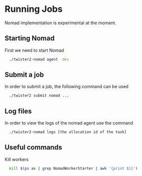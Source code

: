 # Running Jobs

Nomad implementation is experimental at the moment.

## Starting Nomad

First we need to start Nomad

```bash
  ./twister2-nomad agent -dev
```

## Submit a job

In order to submit a job, the following command can be used

```bash
  ./twister2 submit nomad ...
```

## Log files

In order to view the logs of the nomad agent use the command

```bash
  ./twister2-nomad logs [the allocation id of the task]
```

## Useful commands

Kill workers

```bash
  kill $(ps ax | grep NomadWorkerStarter | awk '{print $1}')
```

